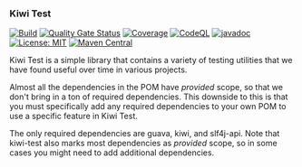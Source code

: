 ### Kiwi Test
[![Build](https://github.com/kiwiproject/kiwi-test/actions/workflows/build.yml/badge.svg?branch=main)](https://github.com/kiwiproject/kiwi-test/actions/workflows/build.yml?query=branch%3Amain)
[![Quality Gate Status](https://sonarcloud.io/api/project_badges/measure?project=kiwiproject_kiwi-test&metric=alert_status)](https://sonarcloud.io/dashboard?id=kiwiproject_kiwi-test)
[![Coverage](https://sonarcloud.io/api/project_badges/measure?project=kiwiproject_kiwi-test&metric=coverage)](https://sonarcloud.io/dashboard?id=kiwiproject_kiwi-test)
[![CodeQL](https://github.com/kiwiproject/kiwi-test/actions/workflows/codeql.yml/badge.svg)](https://github.com/kiwiproject/kiwi-test/actions/workflows/codeql.yml)
[![javadoc](https://javadoc.io/badge2/org.kiwiproject/kiwi-test/javadoc.svg)](https://javadoc.io/doc/org.kiwiproject/kiwi-test)
[![License: MIT](https://img.shields.io/badge/License-MIT-blue.svg)](https://opensource.org/licenses/MIT)
[![Maven Central](https://img.shields.io/maven-central/v/org.kiwiproject/kiwi-test)](https://central.sonatype.com/artifact/org.kiwiproject/kiwi-test/)

Kiwi Test is a simple library that contains a variety of testing utilities that we have found useful over time in
various projects.

Almost all the dependencies in the POM have _provided_ scope, so that we don't bring in a ton of required dependencies.
This downside to this is that you must specifically add any required dependencies to your own POM to use a
specific feature in Kiwi Test.

The only required dependencies are guava, kiwi, and slf4j-api. Note that kiwi-test also marks most dependencies as
_provided_ scope, so in some cases you might need to add additional dependencies.  
